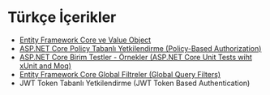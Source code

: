 # Türkçe İçerikler

- [Entity Framework Core ve Value Object](./_pages/ef_core_value_object.md)
- [ASP.NET Core Policy Tabanlı Yetkilendirme (Policy-Based Authorization)](./_pages/asp_net_core_policy_based_auth.md)
- [ASP.NET Core Birim Testler - Örnekler (ASP.NET Core Unit Tests wiht xUnit and Moq)](./_pages/asp_net_core_unit_tests.md)
- [Entity Framework Core Global Filtreler (Global Query Filters)](./_pages/ef_core_gloal_query_filters.md)
- JWT Token Tabanlı Yetkilendirme (JWT Token Based Authentication)
